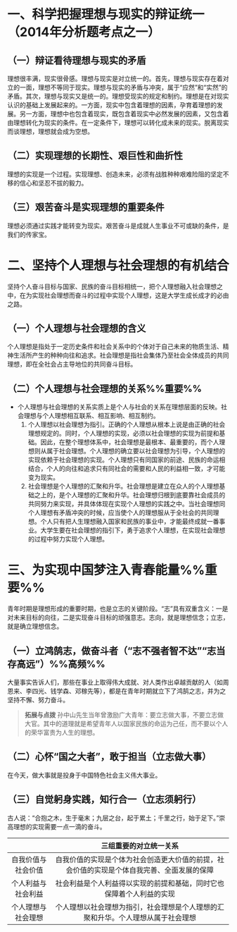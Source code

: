 # 一、科学把握理想与现实的辩证统一（2014年分析题考点之一）
## （一）辩证看待理想与现实的矛盾
理想很丰满，现实很骨感。理想与现实是对立统一的。首先，理想与现实存在着对立的一面，理想不等同于现实。理想与现实的矛盾与冲突，属于“应然”和“实然”的矛盾。其次，理想与现实又是统一的。理想受现实的规定和制约。理想是在对现实认识的基础上发展起来的。一方面，现实中包含着理想的因素，孕育着理想的发展。另一方面，理想中也包含着现实，既包含着现实中必然发展的因素，又包含着由理想转化为现实的条件。在一定条件下，理想可以转化成未来的现实。脱离现实而谈理想，理想就会成为空想。
## （二）实现理想的长期性、艰巨性和曲折性
理想的实现是一个过程。实现理想、创造未来，必须有战胜种种艰难险阻的坚定不移的信心和坚忍不拔的毅力。
## （三）艰苦奋斗是实现理想的重要条件
理想必须通过实践才能转变为现实。艰苦奋斗是成就人生事业不可或缺的条件，是我们的传家宝。
# 二、坚持个人理想与社会理想的有机结合
坚持个人奋斗目标与国家、民族的奋斗目标相统一，把个人理想融入社会理想之中，在为实现社会理想而奋斗的过程中实现个人理想，这是大学生成长成才的必由之路。
## （一）个人理想与社会理想的含义
个人理想是指处于一定历史条件和社会关系中的个体对于自己未来的物质生活、精神生活所产生的种种向往和追求。社会理想是指社会集体乃至社会全体成员的共同理想，即在全社会占主导地位的共同奋斗目标。
## （二）个人理想与社会理想的关系%%重要%%
- 个人理想与社会理想的关系实质上是个人与社会的关系在理想层面的反映。社会理想与个人理想相互联系、相互影响、相互制约。
	1. 个人理想以社会理想为指引。正确的个人理想从根本上说是由正确的社会理想规定的。同时，个人理想的实现，必须以社会理想的实现为前提和基础。因此，在整个理想体系中，社会理想是最根本、最重要的，而个人理想则从属于社会理想。个人理想的确立要以社会理想为引导，个人理想的实现依赖于社会理想的实现。个人理想只有同国家的前途、民族的命运相结合，个人的向往和追求只有同社会的需要和人民的利益相一致，才可能变为现实。
	2. 社会理想是个人理想的汇聚和升华。社会理想是建立在众人的个人理想基础之上的，是个人理想的汇聚和升华。社会理想归根到底要靠社会成员的共同努力来实现，并具体体现在实现个人理想的实践之中。当社会理想同个人理想有矛盾冲突的时候，应当使个人的理想服从于全社会的共同理想。个人只有把人生理想融入国家和民族的事业中，才能最终成就一番事业。大学生要在社会理想的指引下，勇于追求个人理想，在实现社会理想的过程中努力实现个人理想。
# 三、为实现中国梦注入青春能量%%重要%%
青年时期是理想形成的重要时期，也是立志的关键阶段。“志”具有双重含义：一是对未来目标的向往，二是实现奋斗目标的顽强意志。志向，就是理想信念；立志，就是确立理想信念。
## （一）立鸿鹄志，做奋斗者（“志不强者智不达”“志当存高远”）%%高频%%
大量事实告诉人们，那些在事业上取得伟大成就、对人类作出卓越贡献的人（如周恩来、李四光、钱学森、邓稼先等），都是在青年时期就立下了鸿鹄之志，并为之坚持不懈、努力奋斗。

>**拓展与点拨**
孙中山先生当年曾激励广大青年：要立志做大事，不要立志做大官。其中的道理就是希望青年人以国家民族的命运为己任，而不要以个人的荣华富贵为人生的理想。
## （二）心怀“国之大者”，敢于担当（立志做大事）
在今天，做大事就是投身于中国特色社会主义伟大事业。
## （三）自觉躬身实践，知行合一（立志须躬行）
古人说：“合抱之木，生于毫末；九层之台，起于累土；千里之行，始于足下。”崇高理想的实现需要一点一滴的奋斗。

||三组重要的对立统一关系|
|:---:|:---:|
|自我价值与社会价值|自我价值的实现是个体为社会创造更大价值的前提，社会价值的实现是个体自我完善、全面发展的保障|
|个人利益与社会利益|社会利益是个人利益得以实现的前提和基础，同时它也保障着个人利益的实现|
|个人理想与社会理想|个人理想以社会理想为指引，社会理想是个人理想的汇聚和升华。个人理想从属于社会理想|